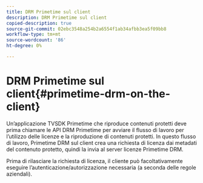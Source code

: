 ```yaml
---
title: DRM Primetime sul client
description: DRM Primetime sul client
copied-description: true
source-git-commit: 02ebc3548a254b2a6554f1ab34afbb3ea5f09bb8
workflow-type: tm+mt
source-wordcount: '86'
ht-degree: 0%

---
```


# DRM Primetime sul client{#primetime-drm-on-the-client}

Un’applicazione TVSDK Primetime che riproduce contenuti protetti deve prima chiamare le API DRM Primetime per avviare il flusso di lavoro per l’utilizzo delle licenze e la riproduzione di contenuti protetti. In questo flusso di lavoro, Primetime DRM sul client crea una richiesta di licenza dai metadati del contenuto protetto, quindi la invia al server licenze Primetime DRM.

Prima di rilasciare la richiesta di licenza, il cliente può facoltativamente eseguire l’autenticazione/autorizzazione necessaria (a seconda delle regole aziendali).

